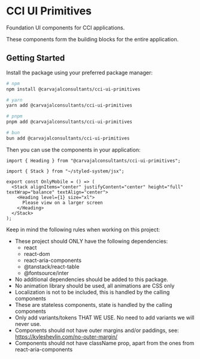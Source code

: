 # CCI UI Primitives

Foundation UI components for CCI applications.

These components form the building blocks for the entire application.

## Getting Started

Install the package using your preferred package manager:

```bash
# npm
npm install @carvajalconsultants/cci-ui-primitives

# yarn
yarn add @carvajalconsultants/cci-ui-primitives

# pnpm
pnpm add @carvajalconsultants/cci-ui-primitives

# bun
bun add @carvajalconsultants/cci-ui-primitives
```

Then you can use the components in your application:

```tsx
import { Heading } from "@carvajalconsultants/cci-ui-primitives";

import { Stack } from "~/styled-system/jsx";

export const OnlyMobile = () => (
  <Stack alignItems="center" justifyContent="center" height="full" textWrap="balance" textAlign="center">
    <Heading level={1} size="xl">
      Please view on a larger screen
    </Heading>
  </Stack>
);
```

Keep in mind the following rules when working on this project:

- These project should ONLY have the following dependencies:
  - react
  - react-dom
  - react-aria-components
  - @tanstack/react-table
  - @fontsource/inter
- No additional dependencies should be added to this package.
- No animation library should be used, all animations are CSS only
- Localization is not to be included, this is handled by the calling components
- These are stateless components, state is handled by the calling components
- Only add variants/tokens THAT WE USE. No need to add variants we will never use.
- Components should not have outer margins and/or paddings, see: https://kyleshevlin.com/no-outer-margin/
- Components should not have className prop, apart from the ones from react-aria-components
